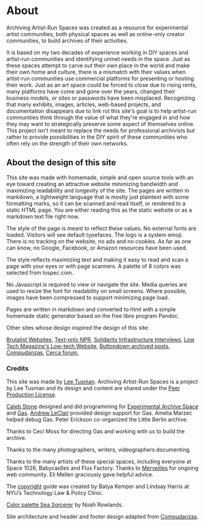 # About 

Archiving Artist-Run Spaces was created as a resource for experimental artist communities, both physical spaces as well as online-only creator communities, to build archives of their activities. 

It is based on my two decades of experience working in DIY spaces and artist-run communities and identifying unmet needs in the space. Just as these spaces attempt to carve out their own place in the world and make their own home and culture, there is a mismatch with their values when artist-run communities use commercial platforms for presenting or hosting their work. Just as an art space could be forced to close due to rising rents, many platforms have come and gone over the years, changed their business models, or sites or passwords have been misplaced. Recognizing that many exhibits, images, articles, web-based projects, and documentation disappears due to link rot this site's goal is to help artist-run communities think through the value of what they're engaged in and how they may want to strategically preserve some aspect of themselves online. This project isn't meant to replace the needs for professional archivists but rather to provide possibilities in the DIY spirit of these communities who often rely on the strength of their own networks.


## About the design of this site

This site was made with homemade, simple and open source tools with an eye toward creating an attractive website minimizing bandwidth and maximizing readability and longevity of the site. The pages are written in markdown, a lightweight language that is mostly just plaintext with some formatting marks, so it can be scanned and read itself, or rendered to a static HTML page. You are either reading this as the static website or as a markdown text file right now.

The style of the page is meant to reflect these values. No external fonts are loaded. Visitors will see default typefaces. The logo is a system emoji. There is no tracking on the website, no ads and no cookies. As far as one can know, no Google, Facebook, or Amazon resources have been used.

The style reflects maximizing text and making it easy to read and scan a page with your eyes or with page scanners. A palette of 8 colors was selected from lospec.com.

No Javascript is required to view or navigate the site. Media queries are used to resize the font for readability on small screens. Where possible, images have been compressed to support minimizing page load.

Pages are written in markdown and converted to html with a simple homemade static generator based on the free libre program Pandoc. 

Other sites whose design inspired the design of this site:

[Brutalist Websites](https://brutalistwebsites.com/), [Text-only NPR](https://text.npr.org/), [Solidarity Infrastructure Interviews](https://interviews.commoninternet.net/), [Low Tech Magazine's Low-tech Website](https://solar.lowtechmagazine.com/2018/09/how-to-build-a-low-tech-website/), [Buttondown archived posts](https://buttondown.email/leetusman/archive/), [Compudanzas](https://compudanzas.net), [Cerca forum](https://forum.merveilles.town), 

### Credits

This site was made by [Lee Tusman](https://leetusman.com). Archiving Artist-Run Spaces is a project by Lee Tusman and its design and content are shared under the [Peer Production License](https://wiki.p2pfoundation.net/Peer_Production_License). 

[Caleb Stone](https://bycalebstone.com/) designed and did programming for [Experimental Archive Space](https://experimentalarchive.space) and [Gas](https://gas.gallery). [Andrew LeClair](https://www.andrewleclair.com/) provided design support for Gas. Amelia Marzec helped debug Gas. Peter Erickson co-organized the Little Berlin archive. 

Thanks to Ceci Moss for directing Gas and working with us to build the archive. 

Thanks to the many photographers, writers, videographers documenting.

Thanks to the many artists of these special spaces, including everyone at Space 1026, Babycastles and Flux Factory. Thanks to [Merveilles](https://webring.xxiivv.com/) for ongoing web community. Eli Mellen graciously gave helpful advice. 

The [copyright](copyright.md) guide was created by Batya Kemper and Lindsay Harris at NYU’s Technology Law & Policy Clinic.

[Color palette Sea Sorcerer](https://lospec.com/palette-list/sea-sorcerer) by Noah Rowlands.

Site architecture and header and footer design adapted from [Compudanzas](https://compudanzas.net/).



